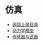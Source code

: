 # 仿真

* [返回上层目录](../autopilot.md)
* [动力学模型](dynamic-model/dynamic-model.md)
* [传感器与武器](sensor-and-weapon/sensor-and-weapon.md)

